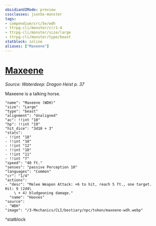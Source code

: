 ```yaml
---
obsidianUIMode: preview
cssclasses: json5e-monster
tags:
- compendium/src/5e/wdh
- ttrpg-cli/monster/cr/1-4
- ttrpg-cli/monster/size/large
- ttrpg-cli/monster/type/beast
statblock: inline
aliases: ["Maxeene"]
---
```

# [Maxeene](3-Mechanics\CLI\bestiary\npc/maxeene-wdh.md)
*Source: Waterdeep: Dragon Heist p. 37*  

Maxeene is a talking horse.

```statblock
"name": "Maxeene (WDH)"
"size": "Large"
"type": "beast"
"alignment": "Unaligned"
"ac": !!int "10"
"hp": !!int "19"
"hit_dice": "3d10 + 3"
"stats":
- !!int "18"
- !!int "10"
- !!int "12"
- !!int "10"
- !!int "11"
- !!int "7"
"speed": "40 ft."
"senses": "passive Perception 10"
"languages": "Common"
"cr": "1/4"
"actions":
- "desc": "Melee Weapon Attack: +6 to hit, reach 5 ft., one target. Hit: 9 (2d4\
    \ + 4) bludgeoning damage."
  "name": "Hooves"
"source":
- "WDH"
"image": "/3-Mechanics/CLI/bestiary/npc/token/maxeene-wdh.webp"
```
^statblock